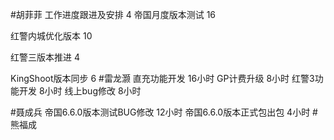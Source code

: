 #胡菲菲 
工作进度跟进及安排   4
帝国月度版本测试 16

红警内城优化版本  10

红警三版本推进 4

KingShoot版本同步  6
#雷龙灏 
直充功能开发     16小时
GP计费升级        8小时
红警3功能开发     8小时
线上bug修改       8小时

#聂成兵 
帝国6.6.0版本测试BUG修改       12小时
帝国6.6.0版本正式包出包       4小时
#熊福成 
            
